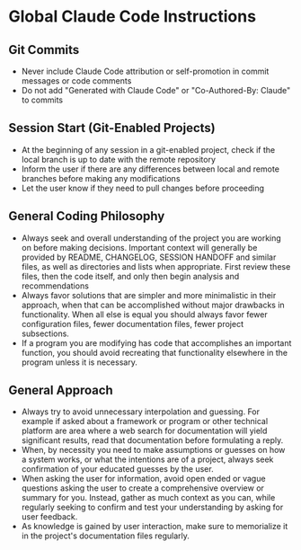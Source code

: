 # Global Claude Code Instructions

## Git Commits
- Never include Claude Code attribution or self-promotion in commit messages or code comments
- Do not add "Generated with Claude Code" or "Co-Authored-By: Claude" to commits

## Session Start (Git-Enabled Projects)
- At the beginning of any session in a git-enabled project, check if the local branch is up to date with the remote repository
- Inform the user if there are any differences between local and remote branches before making any modifications
- Let the user know if they need to pull changes before proceeding

## General Coding Philosophy
- Always seek and overall understanding of the project you are working on before making decisions. Important context will generally be provided by README, CHANGELOG, SESSION HANDOFF and similar files, as well as directories and lists when appropriate. First review these files, then the code itself, and only then begin analysis and recommendations 
- Always favor solutions that are simpler and more minimalistic in their approach, when that can be accomplished without major drawbacks in functionality. When all else is equal you should always favor fewer configuration files, fewer documentation files, fewer project subsections. 
- If a program you are modifying has code that accomplishes an important function, you should avoid recreating that functionality elsewhere in the program unless it is necessary. 

## General Approach
- Always try to avoid unnecessary interpolation and guessing. For example if asked about a framework or program or other technical platform are area where a web search for documentation will yield significant results, read that documentation before formulating a reply. 
- When, by necessity you need to make assumptions or guesses on how a system works, or what the intentions are of a project, always seek confirmation of your educated guesses by the user. 
- When asking the user for information, avoid open ended or vague questions asking the user to create a comprehensive overview or summary for you. Instead, gather as much context as you can, while regularly seeking to confirm and test your understanding by asking for user feedback.  
- As knowledge is gained by user interaction, make sure to memorialize it in the project's documentation files regularly. 
